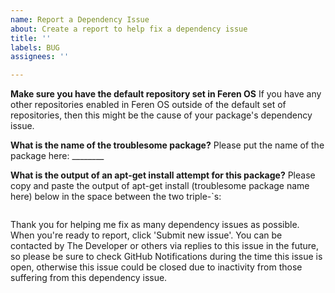 ```yaml
---
name: Report a Dependency Issue
about: Create a report to help fix a dependency issue
title: ''
labels: BUG
assignees: ''

---
```


**Make sure you have the default repository set in Feren OS**
If you have any other repositories enabled in Feren OS outside of the default set of repositories, then this might be the cause of your package's dependency issue.

**What is the name of the troublesome package?**
Please put the name of the package here: ________

**What is the output of an apt-get install attempt for this package?**
Please copy and paste the output of apt-get install (troublesome package name here) below in the space between the two triple-`s:
```

```

Thank you for helping me fix as many dependency issues as possible. When you're ready to report, click 'Submit new issue'. You can be contacted by The Developer or others via replies to this issue in the future, so please be sure to check GitHub Notifications during the time this issue is open, otherwise this issue could be closed due to inactivity from those suffering from this dependency issue.
